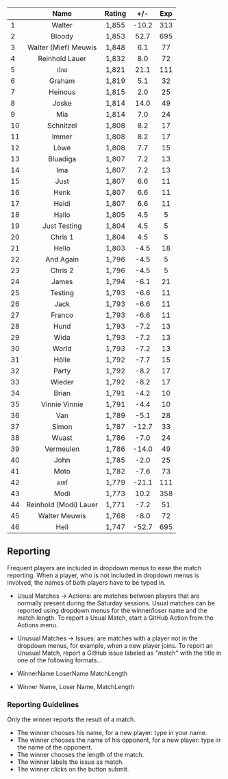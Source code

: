 | |Name|Rating|+/-|Exp|
|-|:--:|:----:|:-:|:-:|
|1|Walter|1,855|-10.2|313|
|2|Bloody|1,853|52.7|695|
|3|Walter (Mief) Meuwis|1,848|6.1|77|
|4|Reinhold Lauer|1,832|8.0|72|
|5|ปกถ|1,821|21.1|111|
|6|Graham|1,819|5.1|32|
|7|Heinous|1,815|2.0|25|
|8|Joske|1,814|14.0|49|
|9|Mia|1,814|7.0|24|
|10|Schnitzel|1,808|8.2|17|
|11|Immer|1,808|8.2|17|
|12|Löwe|1,808|7.7|15|
|13|Bluadiga|1,807|7.2|13|
|14|Ima|1,807|7.2|13|
|15|Just|1,807|6.6|11|
|16|Henk|1,807|6.6|11|
|17|Heidi|1,807|6.6|11|
|18|Hallo|1,805|4.5|5|
|19|Just Testing|1,804|4.5|5|
|20|Chris 1|1,804|4.5|5|
|21|Hello|1,803|-4.5|18|
|22|And Again|1,796|-4.5|5|
|23|Chris 2|1,796|-4.5|5|
|24|James|1,794|-6.1|21|
|25|Testing|1,793|-6.6|11|
|26|Jack|1,793|-6.6|11|
|27|Franco|1,793|-6.6|11|
|28|Hund|1,793|-7.2|13|
|29|Wida|1,793|-7.2|13|
|30|World|1,793|-7.2|13|
|31|Hölle|1,792|-7.7|15|
|32|Party|1,792|-8.2|17|
|33|Wieder|1,792|-8.2|17|
|34|Brian|1,791|-4.2|10|
|35|Vinnie Vinnie|1,791|-4.4|10|
|36|Van|1,789|-5.1|28|
|37|Simon|1,787|-12.7|33|
|38|Wuast|1,786|-7.0|24|
|39|Vermeulen|1,786|-14.0|49|
|40|John|1,785|-2.0|25|
|41|Moto|1,782|-7.6|73|
|42|มยยั|1,779|-21.1|111|
|43|Modi|1,773|10.2|358|
|44|Reinhold (Modi) Lauer|1,771|-7.2|51|
|45|Walter Meuwis|1,768|-8.0|72|
|46|Hell|1,747|-52.7|695|

 

## Reporting

Frequent players are included in dropdown menus to ease the match reporting.
When a player, who is not included in dropdown menus is involved, the names of both players have to be typed in.

- Usual Matches -> Actions:  are matches between players that are normally present during the Saturday sessions.
Usual matches can be reported using dropdown menus for the winner/loser name and the match length.
To report a Usual Match, start a GitHub Action from the Actions menu.
- Unusual Matches -> Issues:  are matches with a player not in the dropdown menus, for example, when a new player joins.
To report an Unusual Match, report a GitHub issue labeled as "match" with the title in one of the following formats...

- WinnerName LoserName MatchLength
- Winner Name, Loser Name, MatchLength

### Reporting Guidelines

Only the winner reports the result of a match.

- The winner chooses his name, for a new player: type in your name.
- The winner chooses the name of his opponent, for a new player: type in the name of the opponent.
- The winner chooses the length of the match.
- The winner labels the issue as match.
- The winner clicks on the button submit.
